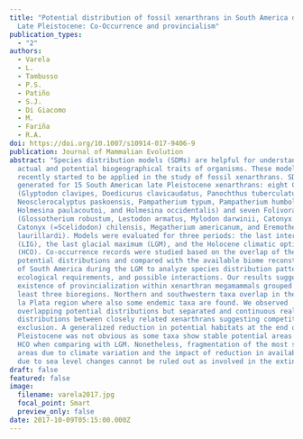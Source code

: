 ```yaml
---
title: "Potential distribution of fossil xenarthrans in South America during the
  Late Pleistocene: Co-Occurrence and provincialism"
publication_types:
  - "2"
authors:
  - Varela
  - L.
  - Tambusso
  - P.S.
  - Patiño
  - S.J.
  - Di Giacomo
  - M.
  - Fariña
  - R.A.
doi: https://doi.org/10.1007/s10914-017-9406-9
publication: Journal of Mammalian Evolution
abstract: "Species distribution models (SDMs) are helpful for understanding
  actual and potential biogeographical traits of organisms. These models have
  recently started to be applied in the study of fossil xenarthrans. SDMs were
  generated for 15 South American late Pleistocene xenarthrans: eight Cingulata
  (Glyptodon clavipes, Doedicurus clavicaudatus, Panochthus tuberculatus,
  Neosclerocalyptus paskoensis, Pampatherium typum, Pampatherium humboldtii,
  Holmesina paulacoutoi, and Holmesina occidentalis) and seven Folivora
  (Glossotherium robustum, Lestodon armatus, Mylodon darwinii, Catonyx cuvieri,
  Catonyx (=Scelidodon) chilensis, Megatherium americanum, and Eremotherium
  laurillardi). Models were evaluated for three periods: the last interglacial
  (LIG), the last glacial maximum (LGM), and the Holocene climatic optimum
  (HCO). Co-occurrence records were studied based on the overlap of the
  potential distributions and compared with the available biome reconstructions
  of South America during the LGM to analyze species distribution patterns,
  ecological requirements, and possible interactions. Our results suggest the
  existence of provincialization within xenarthran megamammals grouped in at
  least three bioregions. Northern and southwestern taxa overlap in the Río de
  la Plata region where also some endemic taxa are found. We observed
  overlapping potential distributions but separated and continuous realized
  distributions between closely related xenarthrans suggesting competitive
  exclusion. A generalized reduction in potential habitats at the end of the
  Pleistocene was not obvious as some taxa show stable potential areas during
  HCO when comparing with LGM. Nonetheless, fragmentation of the most suitable
  areas due to climate variation and the impact of reduction in available land
  due to sea level changes cannot be ruled out as involved in the extinction."
draft: false
featured: false
image:
  filename: varela2017.jpg
  focal_point: Smart
  preview_only: false
date: 2017-10-09T05:15:00.000Z
---
```

